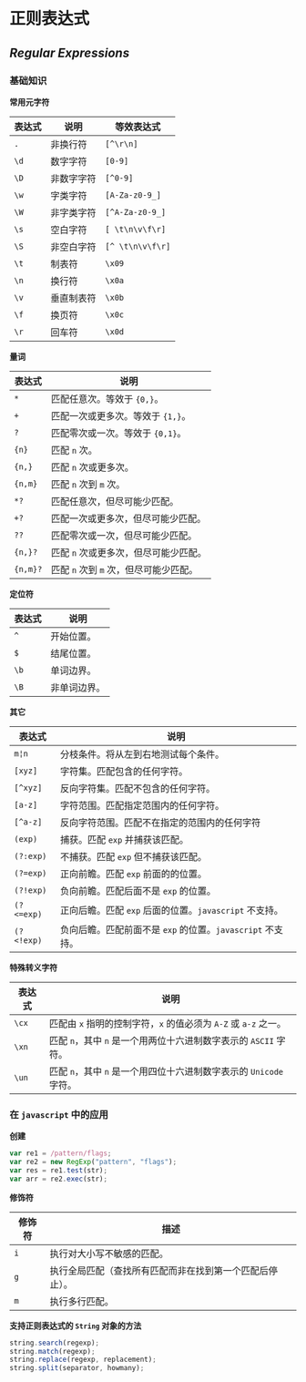 # 正则表达式

## *Regular Expressions*

### 基础知识

**常用元字符**

表达式 | 说明 | 等效表达式
---- | ---- | ----
`.`  | 非换行符 | `[^\r\n]`
`\d` | 数字字符 | `[0-9]`
`\D` | 非数字字符 | `[^0-9]`
`\w` | 字类字符 | `[A-Za-z0-9_]`
`\W` | 非字类字符 | `[^A-Za-z0-9_]`
`\s` | 空白字符 | `[ \t\n\v\f\r]`
`\S` | 非空白字符 | `[^ \t\n\v\f\r]`
`\t` | 制表符 | `\x09`
`\n` | 换行符 | `\x0a`
`\v` | 垂直制表符 | `\x0b`
`\f` | 换页符 | `\x0c`
`\r` | 回车符 | `\x0d`

**量词**

表达式 | 说明
-------- | ----
`*`      | 匹配任意次。等效于 `{0,}`。
`+`      | 匹配一次或更多次。等效于 `{1,}`。
`?`      | 匹配零次或一次。等效于 `{0,1}`。
`{n}`    | 匹配 `n` 次。
`{n,}`   | 匹配 `n` 次或更多次。
`{n,m}`  | 匹配 `n` 次到 `m` 次。
`*?`     | 匹配任意次，但尽可能少匹配。
`+?`     | 匹配一次或更多次，但尽可能少匹配。
`??`     | 匹配零次或一次，但尽可能少匹配。
`{n,}?`  | 匹配 `n` 次或更多次，但尽可能少匹配。
`{n,m}?` | 匹配 `n` 次到 `m` 次，但尽可能少匹配。

**定位符**

表达式 | 说明
---- | ----
`^`  | 开始位置。
`$`  | 结尾位置。
`\b` | 单词边界。
`\B` | 非单词边界。

**其它**

表达式 | 说明
---------- | ----
`m¦n`      | 分枝条件。将从左到右地测试每个条件。
`[xyz]`    | 字符集。匹配包含的任何字符。
`[^xyz]`   | 反向字符集。匹配不包含的任何字符。
`[a-z]`    | 字符范围。匹配指定范围内的任何字符。
`[^a-z]`   | 反向字符范围。匹配不在指定的范围内的任何字符
`(exp)`    | 捕获。匹配 `exp` 并捕获该匹配。
`(?:exp)`  | 不捕获。匹配 `exp` 但不捕获该匹配。
`(?=exp)`  | 正向前瞻。匹配 `exp` 前面的的位置。
`(?!exp)`  | 负向前瞻。匹配后面不是 `exp` 的位置。
`(?<=exp)` | 正向后瞻。匹配 `exp` 后面的位置。`javascript` 不支持。
`(?<!exp)` | 负向后瞻。匹配前面不是 `exp` 的位置。`javascript` 不支持。

**特殊转义字符**

表达式 | 说明
----- | ----
`\cx` | 匹配由 `x` 指明的控制字符，`x` 的值必须为 `A-Z` 或 `a-z` 之一。
`\xn` | 匹配 `n`，其中 `n` 是一个用两位十六进制数字表示的 `ASCII` 字符。
`\un` | 匹配 `n`，其中 `n` 是一个用四位十六进制数字表示的 `Unicode` 字符。

### 在 `javascript` 中的应用

**创建**

```javascript
var re1 = /pattern/flags;
var re2 = new RegExp("pattern", "flags");
var res = re1.test(str);
var arr = re2.exec(str);
```

**修饰符**

修饰符 | 描述
--- | ----
`i` | 执行对大小写不敏感的匹配。
`g` | 执行全局匹配（查找所有匹配而非在找到第一个匹配后停止）。
`m` | 执行多行匹配。

**支持正则表达式的 `String` 对象的方法**

```javascript
string.search(regexp);
string.match(regexp);
string.replace(regexp, replacement);
string.split(separator, howmany);
```
